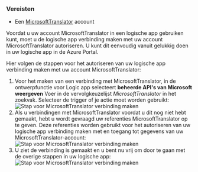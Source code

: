 ### <a name="prerequisites"></a>Vereisten
* Een [MicrosoftTranslator](https://www.microsoft.com/translator) account  

Voordat u uw account MicrosoftTranslator in een logische app gebruiken kunt, moet u de logische app verbinding maken met uw account MicrosoftTranslator autoriseren. U kunt dit eenvoudig vanuit gelukkig doen in uw logische app in de Azure Portal.  

Hier volgen de stappen voor het autoriseren van uw logische app verbinding maken met uw account MicrosoftTranslator:  

1. Voor het maken van een verbinding met MicrosoftTranslator, in de ontwerpfunctie voor Logic app selecteert **beheerde API's van Microsoft weergeven** Voer in de vervolgkeuzelijst *MicrosoftTranslator* in het zoekvak. Selecteer de trigger of je actie moet worden gebruikt:  
   ![Stap voor MicrosoftTranslator verbinding maken](./media/connectors-create-api-microsofttranslator/microsofttranslator-1.png)  
2. Als u verbindingen met MicrosoftTranslator voordat u dit nog niet hebt gemaakt, hebt u wordt gevraagd uw referenties MicrosoftTranslator op te geven. Deze referenties worden gebruikt voor het autoriseren van uw logische app verbinding maken met en toegang tot gegevens van uw MicrosoftTranslator-account:  
   ![Stap voor MicrosoftTranslator verbinding maken](./media/connectors-create-api-microsofttranslator/microsofttranslator-2.png)  
3. U ziet de verbinding is gemaakt en u bent nu vrij om door te gaan met de overige stappen in uw logische app:  
   ![Stap voor MicrosoftTranslator verbinding maken](./media/connectors-create-api-microsofttranslator/microsofttranslator-3.png)  

